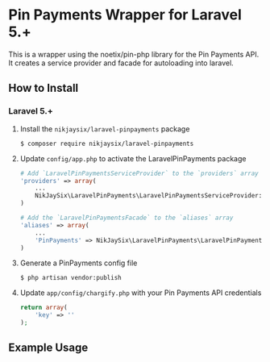 Pin Payments Wrapper for Laravel 5.+
=====================================

This is a wrapper using the noetix/pin-php library for the Pin Payments API. It creates a service provider and facade for autoloading into laravel.

How to Install
---------------

### Laravel 5.+

1.  Install the `nikjaysix/laravel-pinpayments` package

    ```shell
    $ composer require nikjaysix/laravel-pinpayments
    ```

2. Update `config/app.php` to activate the LaravelPinPayments package

    ```php
    # Add `LaravelPinPaymentsServiceProvider` to the `providers` array
    'providers' => array(
        ...
        NikJaySix\LaravelPinPayments\LaravelPinPaymentsServiceProvider::class,
    )

    # Add the `LaravelPinPaymentsFacade` to the `aliases` array
    'aliases' => array(
        ...
        'PinPayments' => NikJaySix\LaravelPinPayments\LaravelPinPaymentsFacade::class
    )
    ```

3.  Generate a PinPayments config file

    ```shell
    $ php artisan vendor:publish
    ```

4.  Update `app/config/chargify.php` with your Pin Payments API credentials

    ```php
    return array(
        'key' => ''
    );
    ```
    
Example Usage
---------------


